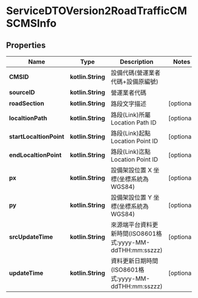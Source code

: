 
# ServiceDTOVersion2RoadTrafficCMSCMSInfo

## Properties
Name | Type | Description | Notes
------------ | ------------- | ------------- | -------------
**CMSID** | **kotlin.String** | 設備代碼(營運業者代碼+設備原編號) | 
**sourceID** | **kotlin.String** | 營運業者代碼 | 
**roadSection** | **kotlin.String** | 路段文字描述 |  [optional]
**localtionPath** | **kotlin.String** | 路段(Link)所屬 Location Path ID |  [optional]
**startLocaltionPoint** | **kotlin.String** | 路段(Link)起點 Location Point ID |  [optional]
**endLocaltionPoint** | **kotlin.String** | 路段(Link)迄點 Location Point ID |  [optional]
**px** | **kotlin.String** | 設備架設位置 X 坐標(坐標系統為 WGS84) |  [optional]
**py** | **kotlin.String** | 設備架設位置 Y 坐標(坐標系統為 WGS84) |  [optional]
**srcUpdateTime** | **kotlin.String** | 來源端平台資料更新時間(ISO8601格式:yyyy-MM-ddTHH:mm:sszzz) |  [optional]
**updateTime** | **kotlin.String** | 資料更新日期時間(ISO8601格式:yyyy-MM-ddTHH:mm:sszzz) |  [optional]



